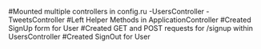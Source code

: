
#Mounted multiple controllers in config.ru
-UsersController
-TweetsController
#Left Helper Methods in ApplicationController
#Created SignUp form for User
#Created GET and POST requests for /signup within UsersController
#Created SignOut for User

